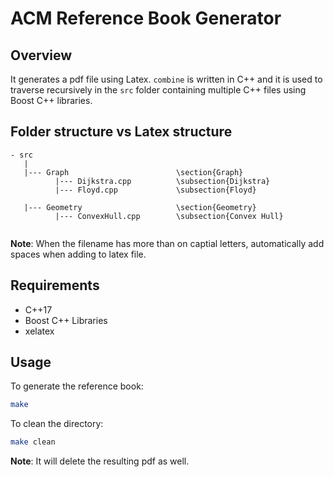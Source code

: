 # ACM Reference Book Generator

## Overview
It generates a pdf file using Latex. `combine` is written in C++ and it is used to traverse recursively in the `src` folder containing multiple C++ files using Boost C++ libraries.

## Folder structure vs Latex structure
```
- src
   |
   |--- Graph                        \section{Graph}
          |--- Dijkstra.cpp          \subsection{Dijkstra}
          |--- Floyd.cpp             \subsection{Floyd}

   |--- Geometry                     \section{Geometry}
          |--- ConvexHull.cpp        \subsection{Convex Hull}


```
**Note**: When the filename has more than on captial letters, automatically add spaces when adding to latex file.

## Requirements
- C++17
- Boost C++ Libraries
- xelatex

## Usage
To generate the reference book:
``` bash
make
```

To clean the directory:
``` bash
make clean
```
**Note**: It will delete the resulting pdf as well.
